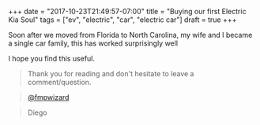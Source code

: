 +++
date = "2017-10-23T21:49:57-07:00"
title = "Buying our first Electric Kia Soul"
tags = ["ev", "electric", "car", "electric car"]
draft = true
+++

Soon after we moved from Florida to North Carolina, my wife and I became a single car family, this has worked 
surprisingly well 

I hope you find this useful.

>Thank you for reading and don't hesitate to leave a comment/question.

>[@fmpwizard](https://twitter.com/fmpwizard)

>Diego
